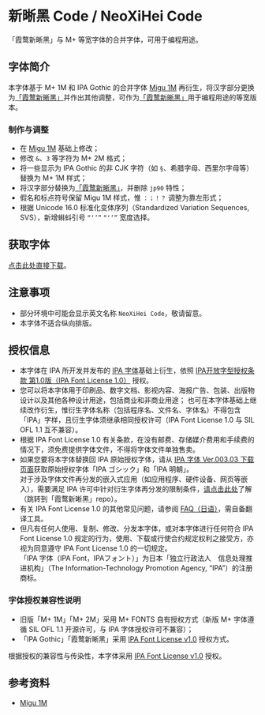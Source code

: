 # 新晰黑 Code / NeoXiHei Code
「霞鹜新晰黑」与 M+ 等宽字体的合并字体，可用于编程用途。

## 字体简介
本字体基于 M+ 1M 和 IPA Gothic 的合并字体 [Migu 1M](https://itouhiro.github.io/mixfont-mplus-ipa/migu/) 再衍生，将汉字部分更换为[「霞鹜新晰黑」](https://github.com/lxgw/LxgwNeoXiHei)并作出其他调整，可作为[「霞鹜新晰黑」](https://github.com/lxgw/LxgwNeoXiHei)用于编程用途的等宽版本。

### 制作与调整
- 在 [Migu 1M](https://itouhiro.github.io/mixfont-mplus-ipa/migu/) 基础上修改；
- 修改 `&`、`3` 等字符为 M+ 2M 格式；
- 将一些显示为 IPA Gothic 的非 CJK 字符（如 `§`、希腊字母、西里尔字母等）替换为 M+ 1M 样式；
- 将汉字部分替换为[「霞鹜新晰黑」](https://github.com/lxgw/LxgwNeoXiHei)，并删除 `jp90` 特性；
- 假名和标点符号保留 Migu 1M 样式，惟 `：；！？` 调整为靠左形式；
- 根据 Unicode 16.0 标准化变体序列（Standardized Variation Sequences, SVS），新增蝌蚪引号 `“‘’”` `“︁‘︁’︁”︁` 宽度选择。

## 获取字体
[点击此处直接下载](https://github.com/lxgw/NeoXiHei-Code/raw/main/NeoXiHeiCode-Regular.ttf)。

## 注意事项
- 部分环境中可能会显示英文名称 `NeoXiHei Code`，敬请留意。
- 本字体不适合纵向排版。

## 授权信息

- 本字体在 IPA 所开发并发布的 [IPA 字体](https://moji.or.jp/ipafont)基础上衍生，依照 [IPA开放字型授权条款 第1.0版（IPA Font License 1.0）](https://opensource.org/licenses/IPA/) 授权。
- 您可以将本字体用于印刷品、数字文档、影视内容、海报广告、包装、出版物设计以及其他各种设计用途，包括商业和非商业用途；
  也可在本字体基础上继续改作衍生，惟衍生字体名称（包括程序名、文件名、字体名）不得包含「IPA」字样，且衍生字体须继承相同授权许可（IPA Font License 1.0 与 SIL OFL 1.1 互不兼容）。
- 根据 IPA Font License 1.0 有关条款，在没有邮费、存储媒介费用和手续费的情况下，须免费提供字体文件，不得将字体文件单独售卖。
- 如果您要将本字体替换回 IPA 原始授权字体，请从 [IPA 字体 Ver.003.03 下载页面](https://moji.or.jp/ipafont/ipa00303)获取原始授权字体「IPA ゴシック」和「IPA 明朝」。  
  对于涉及字体文件再分发的嵌入式应用（如应用程序、硬件设备、网页等嵌入），需要满足 IPA 许可中针对衍生字体再分发的限制条件，[请点击此处](https://github.com/lxgw/LxgwNeoXiHei/blob/main/documentation/embedding_instructions.md)了解（跳转到「霞鹜新晰黑」repo）。
- 有关 IPA Font License 1.0 的其他常见问题，请参阅 [FAQ（日语）](https://moji.or.jp/ipafont/faq)，需自备翻译工具。
- 但凡有任何人使用、复制、修改、分发本字体，或对本字体进行任何符合 IPA Font License 1.0 规定的行为，使用、下载或行使合约规定权利之接受方，亦视为同意遵守 IPA Font License 1.0 的一切规定。  
  「IPA 字体（IPA Font，IPAフォント）」为日本「独立行政法人　信息处理推进机构」（The Information-Technology Promotion Agency, “IPA”）的注册商标。
  
### 字体授权兼容性说明
- 旧版「M+ 1M」「M+ 2M」采用 M+ FONTS 自有授权方式（新版 M+ 字体遵循 SIL OFL 1.1 开源许可，与 IPA 字体授权许可不兼容）；
- 「IPA Gothic」「霞鹜新晰黑」采用 [IPA Font License v1.0](IPA_Font_License_Agreement_v1.0.txt) 授权方式。

根据授权的兼容性与传染性，本字体采用 [IPA Font License v1.0](IPA_Font_License_Agreement_v1.0.txt) 授权。

## 参考资料

- [Migu 1M](https://itouhiro.github.io/mixfont-mplus-ipa/migu/)
